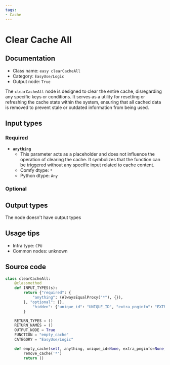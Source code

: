 ```yaml
---
tags:
- Cache
---
```


# Clear Cache All
## Documentation
- Class name: `easy clearCacheAll`
- Category: `EasyUse/Logic`
- Output node: `True`

The `clearCacheAll` node is designed to clear the entire cache, disregarding any specific keys or conditions. It serves as a utility for resetting or refreshing the cache state within the system, ensuring that all cached data is removed to prevent stale or outdated information from being used.
## Input types
### Required
- **`anything`**
    - This parameter acts as a placeholder and does not influence the operation of clearing the cache. It symbolizes that the function can be triggered without any specific input related to cache content.
    - Comfy dtype: `*`
    - Python dtype: `Any`
### Optional
## Output types
The node doesn't have output types
## Usage tips
- Infra type: `CPU`
- Common nodes: unknown


## Source code
```python
class clearCacheAll:
    @classmethod
    def INPUT_TYPES(s):
        return {"required": {
            "anything": (AlwaysEqualProxy("*"), {}),
        }, "optional": {},
            "hidden": {"unique_id": "UNIQUE_ID", "extra_pnginfo": "EXTRA_PNGINFO",}
        }

    RETURN_TYPES = ()
    RETURN_NAMES = ()
    OUTPUT_NODE = True
    FUNCTION = "empty_cache"
    CATEGORY = "EasyUse/Logic"

    def empty_cache(self, anything, unique_id=None, extra_pnginfo=None):
        remove_cache('*')
        return ()

```
